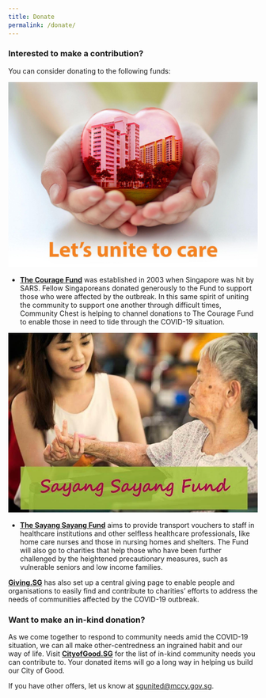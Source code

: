 ```yaml
---
title: Donate
permalink: /donate/
---
```


### Interested to make a contribution?  
You can consider donating to the following funds:

[![The Courage Fund](/images/TCF.jpeg)](https://www.giving.sg/community-chest/thecouragefund)
- **[The Courage Fund](https://www.giving.sg/community-chest/thecouragefund)** was established in 2003 when Singapore was hit by SARS. Fellow Singaporeans donated generously to the Fund to support those who were affected by the outbreak. In this same spirit of uniting the community to support one another through difficult times, Community Chest is helping to channel donations to The Courage Fund to enable those in need to tide through the COVID-19 situation.

[![The Sayang Sayang Fund](/images/TSSF.jpeg)](https://www.giving.sg/community-foundation-of-singapore/sayang_sayang_fund)
- **[The Sayang Sayang Fund](https://www.giving.sg/community-foundation-of-singapore/sayang_sayang_fund)** aims to provide transport vouchers to staff in healthcare institutions and other selfless healthcare professionals, like home care nurses and those in nursing homes and shelters. The Fund will also go to charities that help those who have been further challenged by the heightened precautionary measures, such as vulnerable seniors and low income families.

**[Giving.SG](https://www.giving.sg/sgunited)** has also set up a central giving page to enable people and organisations to easily find and contribute to charities’ efforts to address the needs of communities affected by the COVID-19 outbreak.

### Want to make an in-kind donation?
As we come together to respond to community needs amid the COVID-19 situation, we can all make other-centredness an ingrained habit and our way of life. Visit **[CityofGood.SG](https://cityofgood.sg/sgunited/)** for the list of in-kind community needs you can contribute to. Your donated items will go a long way in helping us build our City of Good.

If you have other offers, let us know at [sgunited@mccy.gov.sg](mailto:sgunited@mccy.gov.sg).
